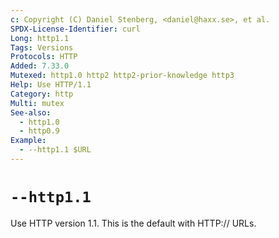 ```yaml
---
c: Copyright (C) Daniel Stenberg, <daniel@haxx.se>, et al.
SPDX-License-Identifier: curl
Long: http1.1
Tags: Versions
Protocols: HTTP
Added: 7.33.0
Mutexed: http1.0 http2 http2-prior-knowledge http3
Help: Use HTTP/1.1
Category: http
Multi: mutex
See-also:
  - http1.0
  - http0.9
Example:
  - --http1.1 $URL
---
```


# `--http1.1`

Use HTTP version 1.1. This is the default with HTTP:// URLs.
